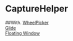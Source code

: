 CaptureHelper
=====


##With.
[WheelPicker](https://github.com/AigeStudio/WheelPicker)<br>
[Glide](https://github.com/bumptech/glide/)<br>
[Floating Window](https://www.youtube.com/watch?v=kjGPE_XLmwg)<br>
